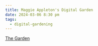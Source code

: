 ```yaml
---
title: Maggie Appleton's Digital Garden
date: 2024-03-06 8:30 pm
tags:
  - digital-gardening
---
```

[The Garden](https://maggieappleton.com/garden)
